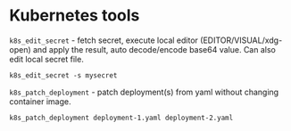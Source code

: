 # Kubernetes tools

`k8s_edit_secret` - fetch secret, execute local editor (EDITOR/VISUAL/xdg-open) and apply the result, auto decode/encode base64 value. Can also edit local secret file.

`k8s_edit_secret -s mysecret`

`k8s_patch_deployment` - patch deployment(s) from yaml without changing container image.

`k8s_patch_deployment deployment-1.yaml deployment-2.yaml`
